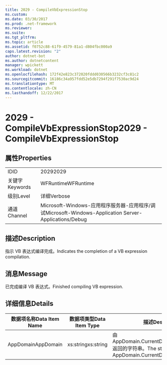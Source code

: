 ```yaml
---
title: 2029 - CompileVbExpressionStop
ms.custom: 
ms.date: 03/30/2017
ms.prod: .net-framework
ms.reviewer: 
ms.suite: 
ms.tgt_pltfrm: 
ms.topic: article
ms.assetid: f0752c88-61f9-4579-81a1-d804fbc000a9
caps.latest.revision: "2"
author: dotnet-bot
ms.author: dotnetcontent
manager: wpickett
ms.workload: dotnet
ms.openlocfilehash: 172f42e823c372020fddd030566b3232cf3c81c2
ms.sourcegitcommit: 16186c34a957fdd52e5db7294f291f7530ac9d24
ms.translationtype: MT
ms.contentlocale: zh-CN
ms.lasthandoff: 12/22/2017
---
```

# <a name="2029---compilevbexpressionstop"></a><span data-ttu-id="49614-102">2029 - CompileVbExpressionStop</span><span class="sxs-lookup"><span data-stu-id="49614-102">2029 - CompileVbExpressionStop</span></span>
## <a name="properties"></a><span data-ttu-id="49614-103">属性</span><span class="sxs-lookup"><span data-stu-id="49614-103">Properties</span></span>  
  
|||  
|-|-|  
|<span data-ttu-id="49614-104">ID</span><span class="sxs-lookup"><span data-stu-id="49614-104">ID</span></span>|<span data-ttu-id="49614-105">2029</span><span class="sxs-lookup"><span data-stu-id="49614-105">2029</span></span>|  
|<span data-ttu-id="49614-106">关键字</span><span class="sxs-lookup"><span data-stu-id="49614-106">Keywords</span></span>|<span data-ttu-id="49614-107">WFRuntime</span><span class="sxs-lookup"><span data-stu-id="49614-107">WFRuntime</span></span>|  
|<span data-ttu-id="49614-108">级别</span><span class="sxs-lookup"><span data-stu-id="49614-108">Level</span></span>|<span data-ttu-id="49614-109">详细</span><span class="sxs-lookup"><span data-stu-id="49614-109">Verbose</span></span>|  
|<span data-ttu-id="49614-110">通道</span><span class="sxs-lookup"><span data-stu-id="49614-110">Channel</span></span>|<span data-ttu-id="49614-111">Microsoft-Windows-应用程序服务器-应用程序/调试</span><span class="sxs-lookup"><span data-stu-id="49614-111">Microsoft-Windows-Application Server-Applications/Debug</span></span>|  
  
## <a name="description"></a><span data-ttu-id="49614-112">描述</span><span class="sxs-lookup"><span data-stu-id="49614-112">Description</span></span>  
 <span data-ttu-id="49614-113">指示 VB 表达式编译完成。</span><span class="sxs-lookup"><span data-stu-id="49614-113">Indicates the completion of a VB expression compilation.</span></span>  
  
## <a name="message"></a><span data-ttu-id="49614-114">消息</span><span class="sxs-lookup"><span data-stu-id="49614-114">Message</span></span>  
 <span data-ttu-id="49614-115">已完成编译 VB 表达式。</span><span class="sxs-lookup"><span data-stu-id="49614-115">Finished compiling VB expression.</span></span>  
  
## <a name="details"></a><span data-ttu-id="49614-116">详细信息</span><span class="sxs-lookup"><span data-stu-id="49614-116">Details</span></span>  
  
|<span data-ttu-id="49614-117">数据项名称</span><span class="sxs-lookup"><span data-stu-id="49614-117">Data Item Name</span></span>|<span data-ttu-id="49614-118">数据项类型</span><span class="sxs-lookup"><span data-stu-id="49614-118">Data Item Type</span></span>|<span data-ttu-id="49614-119">描述</span><span class="sxs-lookup"><span data-stu-id="49614-119">Description</span></span>|  
|--------------------|--------------------|-----------------|  
|<span data-ttu-id="49614-120">AppDomain</span><span class="sxs-lookup"><span data-stu-id="49614-120">AppDomain</span></span>|<span data-ttu-id="49614-121">xs:string</span><span class="sxs-lookup"><span data-stu-id="49614-121">xs:string</span></span>|<span data-ttu-id="49614-122">由 AppDomain.CurrentDomain.FriendlyName 返回的字符串。</span><span class="sxs-lookup"><span data-stu-id="49614-122">The string returned by AppDomain.CurrentDomain.FriendlyName.</span></span>|
